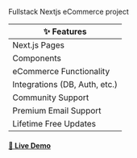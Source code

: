 Fullstack Nextjs eCommerce project 


| ✨ Features                      
|----------------------------------
| Next.js Pages                    
| Components                      
| eCommerce Functionality         
| Integrations (DB, Auth, etc.)    
| Community Support                
| Premium Email Support           
| Lifetime Free Updates           


#### [🚀 Live Demo](https://kumerce.vercel.app/)



